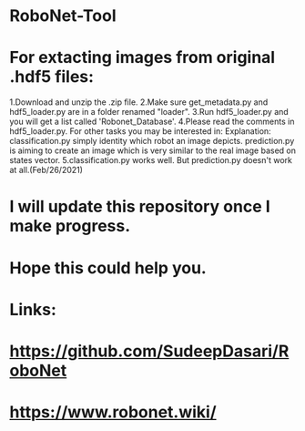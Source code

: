 # RoboNet-Tool

# For extacting images from original .hdf5 files:
1.Download and unzip the .zip file.
2.Make sure get_metadata.py and hdf5_loader.py are in a folder renamed "loader".
3.Run hdf5_loader.py and you will get a list called 'Robonet_Database'.
4.Please read the comments in hdf5_loader.py.
For other tasks you may be interested in: 
Explanation: classification.py simply identity which robot an image depicts. prediction.py is aiming to create an image which is very similar to the real image based on states vector.
5.classification.py works well. But prediction.py doesn't work at all.(Feb/26/2021) 

# I will update this repository once I make progress.
# Hope this could help you.

# Links:
# https://github.com/SudeepDasari/RoboNet
# https://www.robonet.wiki/
